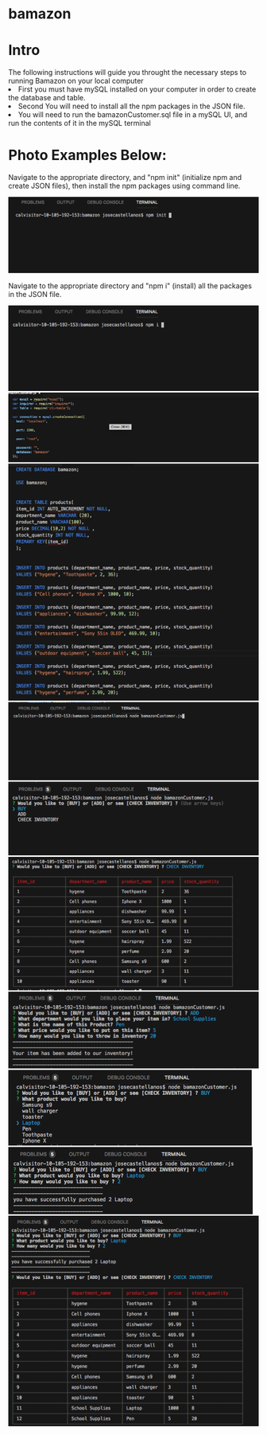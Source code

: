 # bamazon

<h1> Intro </h1>
The following instructions will guide you throught the necessary steps to running Bamazon on your local computer

<tr>
<li>First you must have mySQL installed on your computer in order to create the database and table. </li>

<li> Second You will need to install all the npm packages in the JSON file.</li>

<li> You will need to run the bamazonCustomer.sql file in a mySQL UI, and run the contents of it in the mySQL terminal </li>

<h1>Photo Examples Below:</h1>

<p>Navigate to the appropriate directory, and "npm init" (initialize npm and create JSON files), then install the npm packages using command line.</p>
<img src="images/image3.png"> 
<p>Navigate to the appropriate directory and "npm i" (install) all the packages in the JSON file.</p>
<img src="images/image2.png"> 

<img src="images/image4.png">  

<img src="images/image6.png"> 

<img src="images/image5.png"> 

<img src="images/image7.png"> 

<img src="images/image8.png"> 

<img src="images/image11.png"> 

<img src="images/image12.png"> 

<img src="images/image13.png"> 

<img src="images/image14.png">  
